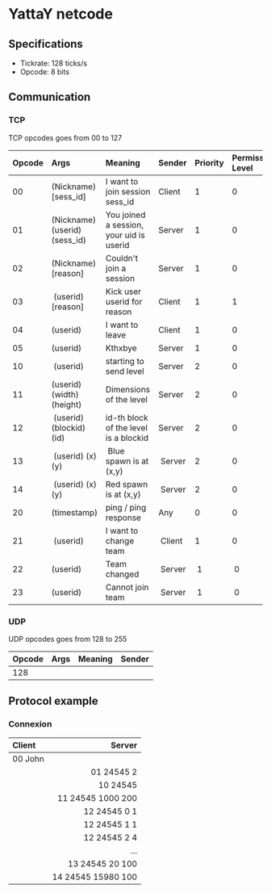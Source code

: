 # YattaY netcode

## Specifications

- Tickrate: 128 ticks/s
- Opcode: 8 bits


## Communication

### TCP

TCP opcodes goes from 00 to 127

| Opcode | Args                         | Meaning                                               | Sender | Priority | Permission Level |
|:-------|:-----------------------------|:------------------------------------------------------|:-------|:---------|:-----------------|
| 00     | (Nickname) [sess_id]         | I want to join session sess_id                        | Client | 1        | 0                |
| 01     | (Nickname) (userid) (sess_id)| You joined a session, your uid is userid              | Server | 1        | 0                |
| 02     | (Nickname) [reason]          | Couldn't join a session                               | Server | 1        | 0                |
| 03     | (userid) [reason]            | Kick user userid for reason                           | Client | 1        | 1                |
| 04     | (userid)                     | I want to leave                                       | Client | 1        | 0                |
| 05     | (userid)                     | Kthxbye                                               | Server | 1        | 0                |
| 10     | (userid)                     | starting to send level                                | Server | 2        | 0                |
| 11     | (userid) (width) (height)    | Dimensions of the level                               | Server | 2        | 0                |
| 12     | (userid) (blockid) (id)      | id-th block of the level is a blockid                 | Server | 2        | 0                |
| 13     | (userid) (x) (y)             | Blue spawn is at (x,y)                                | Server | 2        | 0                |
| 14     | (userid) (x) (y)             | Red spawn is at (x,y)                                 | Server | 2        | 0                |
| 20     | (timestamp)                  | ping / ping response                                  | Any    | 0        | 0                |
| 21     | (userid)                     | I want to change team                                 | Client | 1        | 0                |
| 22     | (userid)                     | Team changed                                          | Server | 1        | 0                |
| 23     | (userid)                     | Cannot join team                                      | Server | 1        | 0                |

### UDP

UDP opcodes goes from 128 to 255

| Opcode | Args               | Meaning | Sender |
|:-------|:-------------------|:--------|:-------|
| 128    | 


## Protocol example

### Connexion
| Client | Server              |
|:-------|--------------------:|
|00 John |					   |
|		 | 01 24545 2		   |
|		 | 10 24545			   |
|		 | 11 24545 1000 200   |
|		 | 12 24545 0 1        |
|		 | 12 24545 1 1        |
|		 | 12 24545 2 4        |
|		 | ... 			       |
|		 | 13 24545 20 100     |
|		 | 14 24545 15980 100  |
